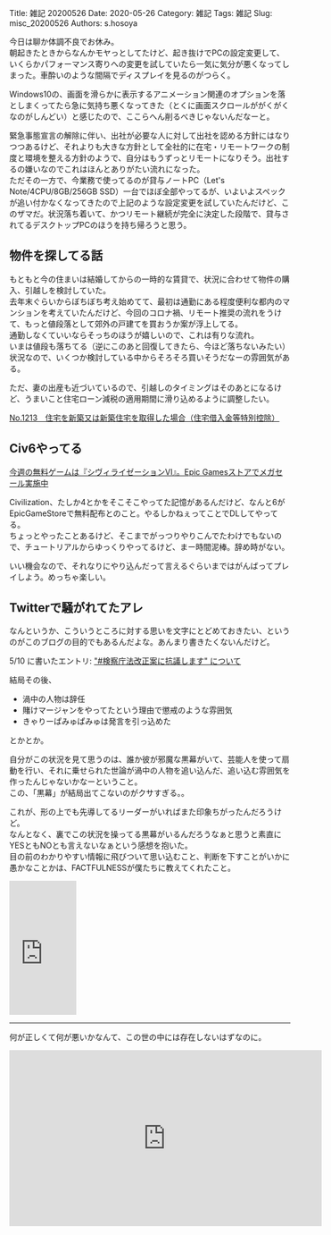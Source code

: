 Title: 雑記 20200526
Date: 2020-05-26
Category: 雑記 
Tags: 雑記
Slug: misc_20200526
Authors: s.hosoya

今日は聊か体調不良でお休み。  
朝起きたときからなんかモヤっとしてたけど、起き抜けでPCの設定変更して、いくらかパフォーマンス寄りへの変更を試していたら一気に気分が悪くなってしまった。車酔いのような間隔でディスプレイを見るのがつらく。

Windows10の、画面を滑らかに表示するアニメーション関連のオプションを落としまくってたら急に気持ち悪くなってきた（とくに画面スクロールががくがくなのがしんどい）と感じたので、ここらへん削るべきじゃないんだなーと。  

緊急事態宣言の解除に伴い、出社が必要な人に対して出社を認める方針にはなりつつあるけど、それよりも大きな方針として全社的に在宅・リモートワークの制度と環境を整える方針のようで、自分はもうずっとリモートになりそう。出社するの嫌いなのでこれはほんとありがたい流れになった。  
ただその一方で、今業務で使ってるのが貸与ノートPC（Let's Note/4CPU/8GB/256GB SSD）一台でほぼ全部やってるが、いよいよスペックが追い付かなくなってきたので上記のような設定変更を試していたんだけど、このザマだ。状況落ち着いて、かつリモート継続が完全に決定した段階で、貸与されてるデスクトップPCのほうを持ち帰ろうと思う。  

## 物件を探してる話

もともと今の住まいは結婚してからの一時的な賃貸で、状況に合わせて物件の購入、引越しを検討していた。  
去年末ぐらいからぼちぼち考え始めてて、最初は通勤にある程度便利な都内のマンションを考えていたんだけど、今回のコロナ禍、リモート推奨の流れをうけて、もっと値段落として郊外の戸建てを買おうか案が浮上してる。  
通勤しなくていいならそっちのほうが嬉しいので、これは有りな流れ。  
いまは値段も落ちてる（逆にこのあと回復してきたら、今ほど落ちないみたい）状況なので、いくつか検討している中からそろそろ買いそうだなーの雰囲気がある。  

ただ、妻の出産も近づいているので、引越しのタイミングはそのあとになるけど、うまいこと住宅ローン減税の適用期間に滑り込めるように調整したい。  

[No.1213 住宅を新築又は新築住宅を取得した場合（住宅借入金等特別控除）](https://www.nta.go.jp/taxes/shiraberu/taxanswer/shotoku/1213.htm)

## Civ6やってる

[今週の無料ゲームは『シヴィライゼーションVI』。Epic Gamesストアでメガセール実施中](https://japanese.engadget.com/civ6-033501323.html)  

Civilization、たしか4とかをそこそこやってた記憶があるんだけど、なんと6がEpicGameStoreで無料配布とのこと。やるしかねぇってことでDLしてやってる。  
ちょっとやったことあるけど、そこまでがっつりやりこんでたわけでもないので、チュートリアルからゆっくりやってるけど、まー時間泥棒。辞め時がない。  

いい機会なので、それなりにやり込んだって言えるぐらいまではがんばってプレイしよう。めっちゃ楽しい。

## Twitterで騒がれてたアレ

なんというか、こういうところに対する思いを文字にとどめておきたい、というのがこのブログの目的でもあるんだよな。あんまり書きたくないんだけど。

5/10 に書いたエントリ: ["#検察庁法改正案に抗議します" について](https://blog.watarinohibi.tokyo/posts/2020/05/10/social_20200510/#social_20200510)

結局その後、

* 渦中の人物は辞任
* 賭けマージャンをやってたという理由で懲戒のような雰囲気
* きゃりーぱみゅぱみゅは発言を引っ込めた

とかとか。  

自分がこの状況を見て思うのは、誰か彼が邪魔な黒幕がいて、芸能人を使って扇動を行い、それに乗せられた世論が渦中の人物を追い込んだ、追い込む雰囲気を作ったんじゃないかなーということ。  
この、「黒幕」が結局出てこないのがクサすぎる。。  

これが、形の上でも先導してるリーダーがいればまた印象ちがったんだろうけど。  
なんとなく、裏でこの状況を操ってる黒幕がいるんだろうなぁと思うと素直にYESともNOとも言えないなぁという感想を抱いた。  
目の前のわかりやすい情報に飛びついて思い込むこと、判断を下すことがいかに愚かなことかは、FACTFULNESSが僕たちに教えてくれたこと。  

<iframe style="width:120px;height:240px;" marginwidth="0" marginheight="0" scrolling="no" frameborder="0" src="https://rcm-fe.amazon-adsystem.com/e/cm?ref=tf_til&t=watarinohibi-22&m=amazon&o=9&p=8&l=as1&IS2=1&detail=1&asins=4822289605&linkId=72a78b94f5862bdc926e138ac56d8c69&bc1=ffffff&lt1=_top&fc1=333333&lc1=0066c0&bg1=ffffff&f=ifr">
</iframe>

---

何が正しくて何が悪いかなんて、この世の中には存在しないはずなのに。  

<iframe width="560" height="315" src="https://www.youtube.com/embed/J-QhmFMb6kM" frameborder="0" allow="accelerometer; autoplay; encrypted-media; gyroscope; picture-in-picture" allowfullscreen></iframe>





